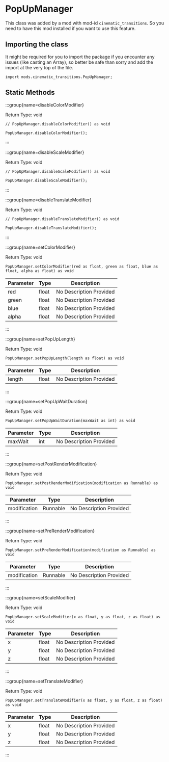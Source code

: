 # PopUpManager

This class was added by a mod with mod-id `cinematic_transitions`. So you need to have this mod installed if you want to use this feature.

## Importing the class

It might be required for you to import the package if you encounter any issues (like casting an Array), so better be safe than sorry and add the import at the very top of the file.
```zenscript
import mods.cinematic_transitions.PopUpManager;
```


## Static Methods

:::group{name=disableColorModifier}

Return Type: void

```zenscript
// PopUpManager.disableColorModifier() as void

PopUpManager.disableColorModifier();
```

:::

:::group{name=disableScaleModifier}

Return Type: void

```zenscript
// PopUpManager.disableScaleModifier() as void

PopUpManager.disableScaleModifier();
```

:::

:::group{name=disableTranslateModifier}

Return Type: void

```zenscript
// PopUpManager.disableTranslateModifier() as void

PopUpManager.disableTranslateModifier();
```

:::

:::group{name=setColorModifier}

Return Type: void

```zenscript
PopUpManager.setColorModifier(red as float, green as float, blue as float, alpha as float) as void
```

| Parameter | Type  | Description             |
| --------- | ----- | ----------------------- |
| red       | float | No Description Provided |
| green     | float | No Description Provided |
| blue      | float | No Description Provided |
| alpha     | float | No Description Provided |


:::

:::group{name=setPopUpLength}

Return Type: void

```zenscript
PopUpManager.setPopUpLength(length as float) as void
```

| Parameter | Type  | Description             |
| --------- | ----- | ----------------------- |
| length    | float | No Description Provided |


:::

:::group{name=setPopUpWaitDuration}

Return Type: void

```zenscript
PopUpManager.setPopUpWaitDuration(maxWait as int) as void
```

| Parameter | Type | Description             |
| --------- | ---- | ----------------------- |
| maxWait   | int  | No Description Provided |


:::

:::group{name=setPostRenderModification}

Return Type: void

```zenscript
PopUpManager.setPostRenderModification(modification as Runnable) as void
```

| Parameter    | Type     | Description             |
| ------------ | -------- | ----------------------- |
| modification | Runnable | No Description Provided |


:::

:::group{name=setPreRenderModification}

Return Type: void

```zenscript
PopUpManager.setPreRenderModification(modification as Runnable) as void
```

| Parameter    | Type     | Description             |
| ------------ | -------- | ----------------------- |
| modification | Runnable | No Description Provided |


:::

:::group{name=setScaleModifier}

Return Type: void

```zenscript
PopUpManager.setScaleModifier(x as float, y as float, z as float) as void
```

| Parameter | Type  | Description             |
| --------- | ----- | ----------------------- |
| x         | float | No Description Provided |
| y         | float | No Description Provided |
| z         | float | No Description Provided |


:::

:::group{name=setTranslateModifier}

Return Type: void

```zenscript
PopUpManager.setTranslateModifier(x as float, y as float, z as float) as void
```

| Parameter | Type  | Description             |
| --------- | ----- | ----------------------- |
| x         | float | No Description Provided |
| y         | float | No Description Provided |
| z         | float | No Description Provided |


:::

